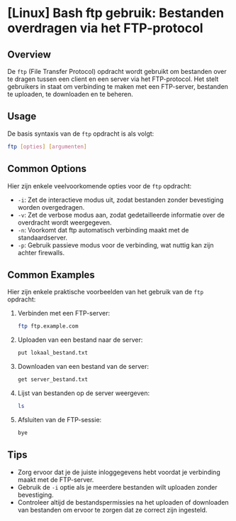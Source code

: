 # [Linux] Bash ftp gebruik: Bestanden overdragen via het FTP-protocol

## Overview
De `ftp` (File Transfer Protocol) opdracht wordt gebruikt om bestanden over te dragen tussen een client en een server via het FTP-protocol. Het stelt gebruikers in staat om verbinding te maken met een FTP-server, bestanden te uploaden, te downloaden en te beheren.

## Usage
De basis syntaxis van de `ftp` opdracht is als volgt:

```bash
ftp [opties] [argumenten]
```

## Common Options
Hier zijn enkele veelvoorkomende opties voor de `ftp` opdracht:

- `-i`: Zet de interactieve modus uit, zodat bestanden zonder bevestiging worden overgedragen.
- `-v`: Zet de verbose modus aan, zodat gedetailleerde informatie over de overdracht wordt weergegeven.
- `-n`: Voorkomt dat ftp automatisch verbinding maakt met de standaardserver.
- `-p`: Gebruik passieve modus voor de verbinding, wat nuttig kan zijn achter firewalls.

## Common Examples
Hier zijn enkele praktische voorbeelden van het gebruik van de `ftp` opdracht:

1. Verbinden met een FTP-server:
   ```bash
   ftp ftp.example.com
   ```

2. Uploaden van een bestand naar de server:
   ```bash
   put lokaal_bestand.txt
   ```

3. Downloaden van een bestand van de server:
   ```bash
   get server_bestand.txt
   ```

4. Lijst van bestanden op de server weergeven:
   ```bash
   ls
   ```

5. Afsluiten van de FTP-sessie:
   ```bash
   bye
   ```

## Tips
- Zorg ervoor dat je de juiste inloggegevens hebt voordat je verbinding maakt met de FTP-server.
- Gebruik de `-i` optie als je meerdere bestanden wilt uploaden zonder bevestiging.
- Controleer altijd de bestandspermissies na het uploaden of downloaden van bestanden om ervoor te zorgen dat ze correct zijn ingesteld.